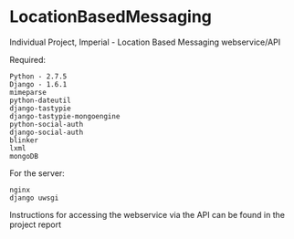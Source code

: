 LocationBasedMessaging
======================

Individual Project, Imperial - Location Based Messaging webservice/API


Required:

    Python - 2.7.5
    Django - 1.6.1
    mimeparse
    python-dateutil
    django-tastypie
    django-tastypie-mongoengine
    python-social-auth
    django-social-auth
    blinker
    lxml
    mongoDB
    
For the server:

    nginx
    django uwsgi
    
    
Instructions for accessing the webservice via the API can be found in the project report
